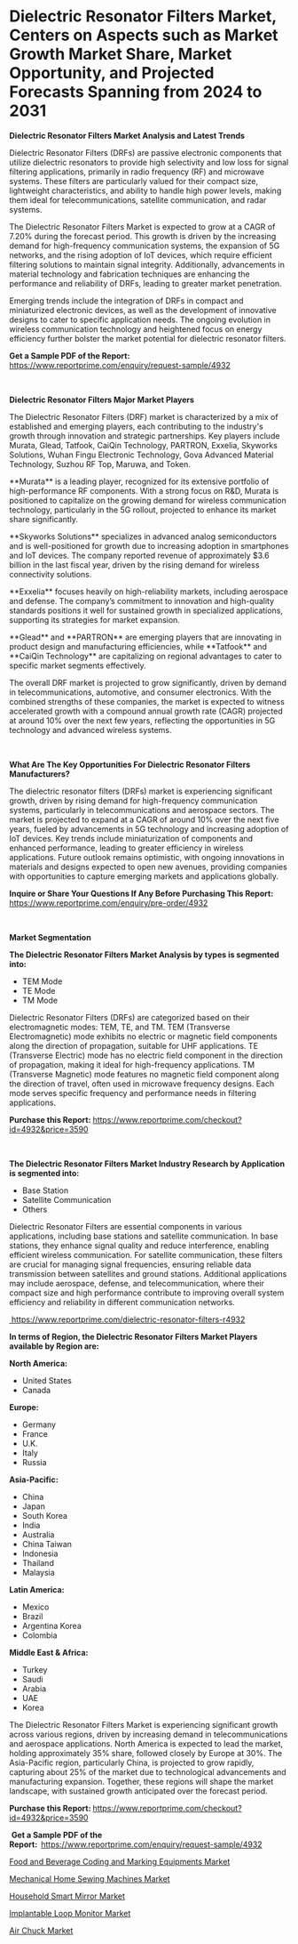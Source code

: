 <p><h1>Dielectric Resonator Filters Market, Centers on Aspects such as Market Growth Market Share, Market Opportunity, and Projected Forecasts Spanning from 2024 to 2031</h1></p><p><strong>Dielectric Resonator Filters Market Analysis and Latest Trends</strong></p>
<p><p>Dielectric Resonator Filters (DRFs) are passive electronic components that utilize dielectric resonators to provide high selectivity and low loss for signal filtering applications, primarily in radio frequency (RF) and microwave systems. These filters are particularly valued for their compact size, lightweight characteristics, and ability to handle high power levels, making them ideal for telecommunications, satellite communication, and radar systems.</p><p>The Dielectric Resonator Filters Market is expected to grow at a CAGR of 7.20% during the forecast period. This growth is driven by the increasing demand for high-frequency communication systems, the expansion of 5G networks, and the rising adoption of IoT devices, which require efficient filtering solutions to maintain signal integrity. Additionally, advancements in material technology and fabrication techniques are enhancing the performance and reliability of DRFs, leading to greater market penetration.</p><p>Emerging trends include the integration of DRFs in compact and miniaturized electronic devices, as well as the development of innovative designs to cater to specific application needs. The ongoing evolution in wireless communication technology and heightened focus on energy efficiency further bolster the market potential for dielectric resonator filters.</p></p>
<p><strong>Get a Sample PDF of the Report:&nbsp;</strong> <a href="https://www.reportprime.com/enquiry/request-sample/4932">https://www.reportprime.com/enquiry/request-sample/4932</a></p>
<p>&nbsp;</p>
<p><strong>Dielectric Resonator Filters Major Market Players</strong></p>
<p><p>The Dielectric Resonator Filters (DRF) market is characterized by a mix of established and emerging players, each contributing to the industry's growth through innovation and strategic partnerships. Key players include Murata, Glead, Tatfook, CaiQin Technology, PARTRON, Exxelia, Skyworks Solutions, Wuhan Fingu Electronic Technology, Gova Advanced Material Technology, Suzhou RF Top, Maruwa, and Token.</p><p>**Murata** is a leading player, recognized for its extensive portfolio of high-performance RF components. With a strong focus on R&D, Murata is positioned to capitalize on the growing demand for wireless communication technology, particularly in the 5G rollout, projected to enhance its market share significantly. </p><p>**Skyworks Solutions** specializes in advanced analog semiconductors and is well-positioned for growth due to increasing adoption in smartphones and IoT devices. The company reported revenue of approximately $3.6 billion in the last fiscal year, driven by the rising demand for wireless connectivity solutions.</p><p>**Exxelia** focuses heavily on high-reliability markets, including aerospace and defense. The company’s commitment to innovation and high-quality standards positions it well for sustained growth in specialized applications, supporting its strategies for market expansion.</p><p>**Glead** and **PARTRON** are emerging players that are innovating in product design and manufacturing efficiencies, while **Tatfook** and **CaiQin Technology** are capitalizing on regional advantages to cater to specific market segments effectively. </p><p>The overall DRF market is projected to grow significantly, driven by demand in telecommunications, automotive, and consumer electronics. With the combined strengths of these companies, the market is expected to witness accelerated growth with a compound annual growth rate (CAGR) projected at around 10% over the next few years, reflecting the opportunities in 5G technology and advanced wireless systems.</p></p>
<p>&nbsp;</p>
<p><strong>What Are The Key Opportunities For Dielectric Resonator Filters Manufacturers?</strong></p>
<p><p>The dielectric resonator filters (DRFs) market is experiencing significant growth, driven by rising demand for high-frequency communication systems, particularly in telecommunications and aerospace sectors. The market is projected to expand at a CAGR of around 10% over the next five years, fueled by advancements in 5G technology and increasing adoption of IoT devices. Key trends include miniaturization of components and enhanced performance, leading to greater efficiency in wireless applications. Future outlook remains optimistic, with ongoing innovations in materials and designs expected to open new avenues, providing companies with opportunities to capture emerging markets and applications globally.</p></p>
<p><strong>Inquire or Share Your Questions If Any Before Purchasing This Report:</strong> <a href="https://www.reportprime.com/enquiry/pre-order/4932">https://www.reportprime.com/enquiry/pre-order/4932</a></p>
<p>&nbsp;</p>
<p><strong>Market Segmentation</strong></p>
<p><strong>The Dielectric Resonator Filters Market Analysis by types is segmented into:</strong></p>
<p><ul><li>TEM Mode</li><li>TE Mode</li><li>TM Mode</li></ul></p>
<p><p>Dielectric Resonator Filters (DRFs) are categorized based on their electromagnetic modes: TEM, TE, and TM. TEM (Transverse Electromagnetic) mode exhibits no electric or magnetic field components along the direction of propagation, suitable for UHF applications. TE (Transverse Electric) mode has no electric field component in the direction of propagation, making it ideal for high-frequency applications. TM (Transverse Magnetic) mode features no magnetic field component along the direction of travel, often used in microwave frequency designs. Each mode serves specific frequency and performance needs in filtering applications.</p></p>
<p><strong>Purchase this Report:&nbsp;</strong><a href="https://www.reportprime.com/checkout?id=4932&price=3590">https://www.reportprime.com/checkout?id=4932&price=3590</a></p>
<p>&nbsp;</p>
<p><strong>The Dielectric Resonator Filters Market Industry Research by Application is segmented into:</strong></p>
<p><ul><li>Base Station</li><li>Satellite Communication</li><li>Others</li></ul></p>
<p><p>Dielectric Resonator Filters are essential components in various applications, including base stations and satellite communication. In base stations, they enhance signal quality and reduce interference, enabling efficient wireless communication. For satellite communication, these filters are crucial for managing signal frequencies, ensuring reliable data transmission between satellites and ground stations. Additional applications may include aerospace, defense, and telecommunication, where their compact size and high performance contribute to improving overall system efficiency and reliability in different communication networks.</p></p>
<p><a href="https://www.reportprime.com/dielectric-resonator-filters-r4932">&nbsp;https://www.reportprime.com/dielectric-resonator-filters-r4932</a></p>
<p><strong>In terms of Region, the Dielectric Resonator Filters Market Players available by Region are:</strong></p>
<p>
    <p> <strong> North America: </strong>
        <ul>
            <li>United States</li>
            <li>Canada</li>
        </ul>
        </p> 
    <p> <strong> Europe: </strong>
        <ul>
            <li>Germany</li>
            <li>France</li>
            <li>U.K.</li>
            <li>Italy</li>
            <li>Russia</li>
        </ul>
        </p> 
    <p> <strong> Asia-Pacific: </strong>
        <ul>
            <li>China</li>
            <li>Japan</li>
            <li>South Korea</li>
            <li>India</li>
            <li>Australia</li>
            <li>China Taiwan</li>
            <li>Indonesia</li>
            <li>Thailand</li>
            <li>Malaysia</li>
        </ul>
        </p> 
    <p> <strong> Latin America: </strong>
        <ul>
            <li>Mexico</li>
            <li>Brazil</li>
            <li>Argentina Korea</li>
            <li>Colombia</li>
        </ul>
        </p> 
    <p> <strong> Middle East & Africa: </strong>
        <ul>
            <li>Turkey</li>
            <li>Saudi</li>
            <li>Arabia</li>
            <li>UAE</li>
            <li>Korea</li>
        </ul>
    </p>
    </p>
<p><p>The Dielectric Resonator Filters Market is experiencing significant growth across various regions, driven by increasing demand in telecommunications and aerospace applications. North America is expected to lead the market, holding approximately 35% share, followed closely by Europe at 30%. The Asia-Pacific region, particularly China, is projected to grow rapidly, capturing about 25% of the market due to technological advancements and manufacturing expansion. Together, these regions will shape the market landscape, with sustained growth anticipated over the forecast period.</p></p>
<p><strong>Purchase this Report: </strong><a href="https://www.reportprime.com/checkout?id=4932&price=3590">https://www.reportprime.com/checkout?id=4932&price=3590</a></p>
<p>&nbsp;<strong>Get a Sample PDF of the Report:&nbsp;&nbsp;</strong><a href="https://www.reportprime.com/enquiry/request-sample/4932">https://www.reportprime.com/enquiry/request-sample/4932</a></p>
<p><strong></strong></p>
<p><p><a href="https://issuu.com/reportprime-2/docs/food-and-beverage-coding-and-markin_96d8357bb2f56c">Food and Beverage Coding and Marking Equipments Market</a></p><p><a href="https://issuu.com/reportprime-2/docs/mechanical-home-sewing-machines-mar_6d41fe3e4b3e8b">Mechanical Home Sewing Machines Market</a></p><p><a href="https://github.com/tamvrosiya/Market-Research-Report-List-5/blob/main/household-smart-mirror-market.md">Household Smart Mirror Market</a></p><p><a href="https://www.linkedin.com/pulse/implantable-loop-monitor-industry-insights-report-analyzing-dceee?trackingId=Rc3dqryqQSO%2FePx67fy7NA%3D%3D">Implantable Loop Monitor Market</a></p><p><a href="https://www.linkedin.com/pulse/air-chuck-market-research-report-includes-analysis-size-share-gqygc?trackingId=TDZADAN4QFm5CyiQp%2BDicw%3D%3D">Air Chuck Market</a></p></p>